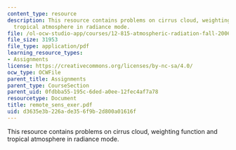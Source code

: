 ```yaml
---
content_type: resource
description: This resource contains problems on cirrus cloud, weighting function and
  tropical atmosphere in radiance mode.
file: /ol-ocw-studio-app/courses/12-815-atmospheric-radiation-fall-2006/d3635e3b226ade356f9b2d800a01616f_remote_sens_exer.pdf
file_size: 31953
file_type: application/pdf
learning_resource_types:
- Assignments
license: https://creativecommons.org/licenses/by-nc-sa/4.0/
ocw_type: OCWFile
parent_title: Assignments
parent_type: CourseSection
parent_uid: 0fdbba55-195c-6ded-a0ee-12fec4af7a78
resourcetype: Document
title: remote_sens_exer.pdf
uid: d3635e3b-226a-de35-6f9b-2d800a01616f
---
```

This resource contains problems on cirrus cloud, weighting function and tropical atmosphere in radiance mode.